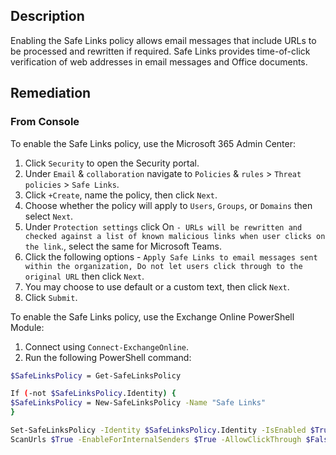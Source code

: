 ## Description

Enabling the Safe Links policy allows email messages that include URLs to be processed and rewritten if required. Safe Links provides time-of-click verification of web addresses in email messages and Office documents.

## Remediation

### From Console

To enable the Safe Links policy, use the Microsoft 365 Admin Center:

1. Click `Security` to open the Security portal.
2. Under `Email` & `collaboration` navigate to `Policies` & `rules` > `Threat policies` > `Safe Links`.
3. Click `+Create`, name the policy, then click `Next`.
4. Choose whether the policy will apply to `Users`, `Groups`, or `Domains` then select `Next`.
5. Under `Protection settings` click On `- URLs will be rewritten and checked against a list of known malicious links when user clicks on the link`., select the same for Microsoft Teams.
6. Click the following options - `Apply Safe Links to email messages sent within the organization, Do not let users click through to the original URL` then click `Next`.
7. You may choose to use default or a custom text, then click `Next`.
8. Click `Submit`.

To enable the Safe Links policy, use the Exchange Online PowerShell Module:

1. Connect using `Connect-ExchangeOnline`.
2. Run the following PowerShell command:

```bash
$SafeLinksPolicy = Get-SafeLinksPolicy

If (-not $SafeLinksPolicy.Identity) {
$SafeLinksPolicy = New-SafeLinksPolicy -Name "Safe Links"
}

Set-SafeLinksPolicy -Identity $SafeLinksPolicy.Identity -IsEnabled $True - 
ScanUrls $True -EnableForInternalSenders $True -AllowClickThrough $False
```
